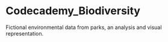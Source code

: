 # Codecademy_Biodiversity
Fictional environmental data from parks, an analysis and visual representation.
